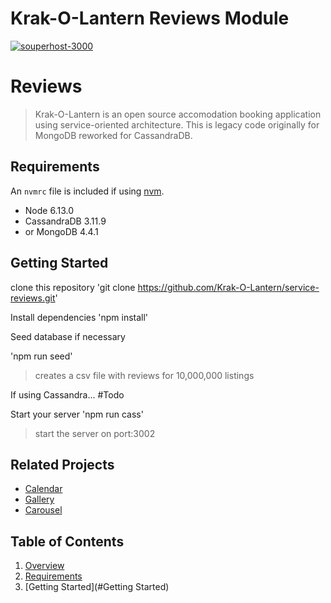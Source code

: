 # Krak-O-Lantern Reviews Module

[![souperhost-3000](https://circleci.com/gh/Krak-O-Lantern/service-reviews.svg?style=shield)](https://circleci.com/gh//Krak-O-Lantern/service-reviews)

# Reviews

> Krak-O-Lantern is an open source accomodation booking application using service-oriented architecture. This is legacy code originally for MongoDB reworked for CassandraDB.

## Requirements

An `nvmrc` file is included if using [nvm](https://github.com/creationix/nvm).

- Node 6.13.0
- CassandraDB 3.11.9
- or MongoDB 4.4.1

## Getting Started

clone this repository
'git clone https://github.com/Krak-O-Lantern/service-reviews.git'

Install dependencies
'npm install'

Seed database if necessary

'npm run seed'
> creates a csv file with reviews for 10,000,000 listings

If using Cassandra...
#Todo

Start your server
'npm run cass'
> start the server on port:3002

## Related Projects

  - [Calendar](https://github.com/Krak-O-Lantern/Calendar)
  - [Gallery](https://github.com/Krak-O-Lantern/photoGallery-service)
  - [Carousel](https://github.com/Krak-O-Lantern/carousel-service)

## Table of Contents

1. [Overview](#reviews)
2. [Requirements](#requirements)
3. [Getting Started](#Getting Started)
